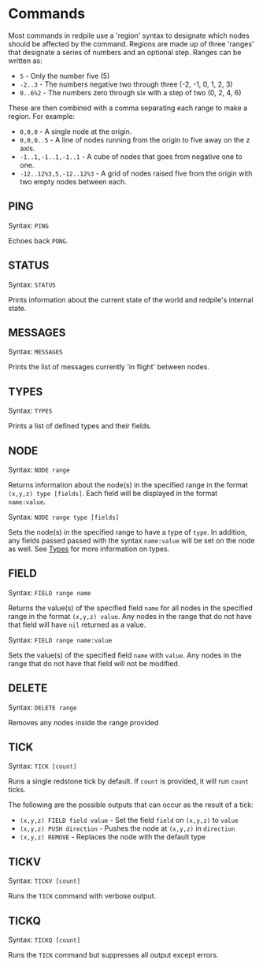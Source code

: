 Commands
========

Most commands in redpile use a 'region' syntax to designate which nodes should be affected by the command.
Regions are made up of three 'ranges' that designate a series of numbers and an optional step.
Ranges can be written as:

* `5` - Only the number five (5)
* `-2..3` - The numbers negative two through three (-2, -1, 0, 1, 2, 3)
* `0..6%2` - The numbers zero through six with a step of two (0, 2, 4, 6)

These are then combined with a comma separating each range to make a region.  For example:

* `0,0,0` - A single node at the origin.
* `0,0,0..5` - A line of nodes running from the origin to five away on the z axis.
* `-1..1,-1..1,-1..1` - A cube of nodes that goes from negative one to one.
* `-12..12%3,5,-12..12%3` - A grid of nodes raised five from the origin with two empty nodes between each.

PING
----

Syntax: `PING`

Echoes back `PONG`.

STATUS
------

Syntax: `STATUS`

Prints information about the current state of the world and redpile's internal state.

MESSAGES
--------

Syntax: `MESSAGES`

Prints the list of messages currently 'in flight' between nodes.

TYPES
-----

Syntax: `TYPES`

Prints a list of defined types and their fields.

NODE
----

Syntax: `NODE range`

Returns information about the node(s) in the specified range in the format `(x,y,z) type [fields]`.
Each field will be displayed in the format `name:value`.

Syntax: `NODE range type [fields]`

Sets the node(s) in the specified range to have a type of `type`.
In addition, any fields passed passed with the syntax `name:value` will be set on the node as well.
See [Types](types.md) for more information on types.

FIELD
-----

Syntax: `FIELD range name`

Returns the value(s) of the specified field `name` for all nodes in the specified range in the format `(x,y,z) value`.
Any nodes in the range that do not have that field will have `nil` returned as a value.

Syntax: `FIELD range name:value`

Sets the value(s) of the specified field `name` with `value`.
Any nodes in the range that do not have that field will not be modified.

DELETE
------

Syntax: `DELETE range`

Removes any nodes inside the range provided

TICK
----

Syntax: `TICK [count]`

Runs a single redstone tick by default.
If `count` is provided, it will run `count` ticks.

The following are the possible outputs that can occur as the result of a tick:

* `(x,y,z) FIELD field value` - Set the field `field` on `(x,y,z)` to `value`
* `(x,y,z) PUSH direction` - Pushes the node at `(x,y,z)` in `direction`
* `(x,y,z) REMOVE` - Replaces the node with the default type

TICKV
-----

Syntax: `TICKV [count]`

Runs the `TICK` command with verbose output.

TICKQ
-----

Syntax: `TICKQ [count]`

Runs the `TICK` command but suppresses all output except errors.

